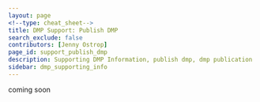 ```yaml
---
layout: page
<!--type: cheat_sheet-->
title: DMP Support: Publish DMP
search_exclude: false
contributors: [Jenny Ostrop]
page_id: support_publish_dmp
description: Supporting DMP Information, publish dmp, dmp publication
sidebar: dmp_supporting_info
---
```


coming soon